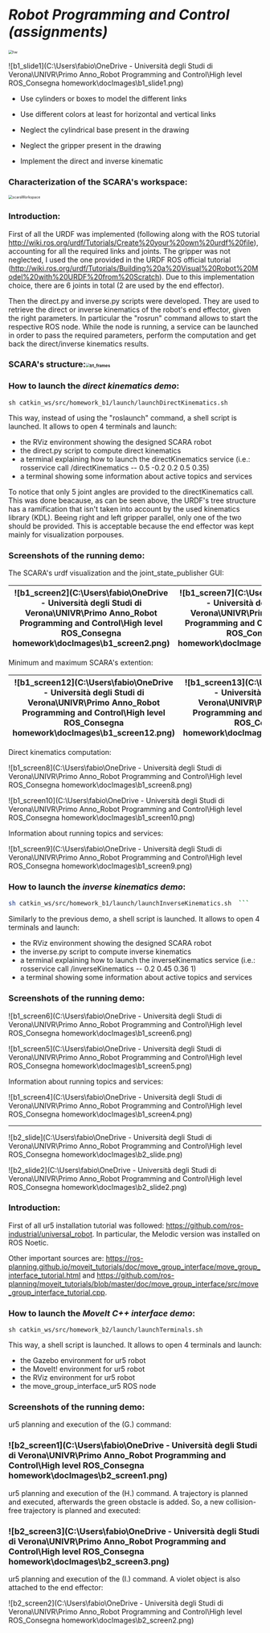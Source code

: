 # _Robot Programming and Control (assignments)_

<img src="C:\Users\fabio\OneDrive - Università degli Studi di Verona\UNIVR\Primo Anno\_Robot Programming and Control\High level ROS\_Consegna homework\docImages\hw.png" alt="hw" style="zoom: 50%;" />

![b1_slide1](C:\Users\fabio\OneDrive - Università degli Studi di Verona\UNIVR\Primo Anno\_Robot Programming and Control\High level ROS\_Consegna homework\docImages\b1_slide1.png)

- Use cylinders or boxes to model the different links
- Use different colors at least for horizontal and vertical links
- Neglect the cylindrical base present in the drawing 
- Neglect the gripper present in the drawing

- Implement the direct and inverse kinematic

### Characterization of the SCARA's workspace:

<img src="C:\Users\fabio\OneDrive - Università degli Studi di Verona\UNIVR\Primo Anno\_Robot Programming and Control\High level ROS\_Consegna homework\docImages\b1_scaraWorkspace.png" alt="scaraWorkspace" style="zoom: 50%;" />

### Introduction:

First of all the URDF was implemented (following along with the ROS tutorial http://wiki.ros.org/urdf/Tutorials/Create%20your%20own%20urdf%20file), accounting for all the required links and joints. The gripper was not neglected, I used the one provided in the URDF ROS official tutorial (http://wiki.ros.org/urdf/Tutorials/Building%20a%20Visual%20Robot%20Model%20with%20URDF%20from%20Scratch). Due to this implementation choice, there are 6 joints in total (2 are used by the end effector).

Then the direct.py and inverse.py scripts were developed. They are used to retrieve the direct or inverse kinematics of the robot's end effector, given the right parameters. In particular the "rosrun" command allows to start the respective ROS node. While the node is running, a service can be launched in order to pass the required parameters, perform the computation and get back the direct/inverse kinematics results.

### SCARA's structure:<img src="C:\Users\fabio\OneDrive - Università degli Studi di Verona\UNIVR\Primo Anno\_Robot Programming and Control\High level ROS\_Consegna homework\docImages\b1_frames.jpg" alt="b1_frames" style="zoom: 50%;" />

### How to launch the _direct kinematics demo_:

```
sh catkin_ws/src/homework_b1/launch/launchDirectKinematics.sh
```

This way, instead of using the "roslaunch" command, a shell script is launched. It allows to open 4 terminals and launch:

- the RViz environment showing the designed SCARA robot
- the direct.py script to compute direct kinematics
- a terminal explaining how to launch the directKinematics service (i.e.: rosservice call /directKinematics -- 0.5 -0.2 0.2 0.5 0.35)
- a terminal showing some information about active topics and services

To notice that only 5 joint angles are provided to the directKinematics call. This was done beacause, as can be seen above, the URDF's tree structure has a ramification that isn't taken into account by the used kinematics library (KDL). Beeing right and left gripper parallel, only one of the two should be provided. This is acceptable  because the end effector was kept mainly for visualization porpouses.

### Screenshots of the running demo:

The SCARA's urdf visualization and the joint_state_publisher GUI:

| ![b1_screen2](C:\Users\fabio\OneDrive - Università degli Studi di Verona\UNIVR\Primo Anno\_Robot Programming and Control\High level ROS\_Consegna homework\docImages\b1_screen2.png) | ![b1_screen7](C:\Users\fabio\OneDrive - Università degli Studi di Verona\UNIVR\Primo Anno\_Robot Programming and Control\High level ROS\_Consegna homework\docImages\b1_screen7.png) |
| ------------------------------------------------------------ | ------------------------------------------------------------ |

Minimum and maximum SCARA's extention:

| ![b1_screen12](C:\Users\fabio\OneDrive - Università degli Studi di Verona\UNIVR\Primo Anno\_Robot Programming and Control\High level ROS\_Consegna homework\docImages\b1_screen12.png) | ![b1_screen13](C:\Users\fabio\OneDrive - Università degli Studi di Verona\UNIVR\Primo Anno\_Robot Programming and Control\High level ROS\_Consegna homework\docImages\b1_screen13.png) |
| ------------------------------------------------------------ | ------------------------------------------------------------ |

Direct kinematics computation:

![b1_screen8](C:\Users\fabio\OneDrive - Università degli Studi di Verona\UNIVR\Primo Anno\_Robot Programming and Control\High level ROS\_Consegna homework\docImages\b1_screen8.png)

![b1_screen10](C:\Users\fabio\OneDrive - Università degli Studi di Verona\UNIVR\Primo Anno\_Robot Programming and Control\High level ROS\_Consegna homework\docImages\b1_screen10.png)



Information about running topics and services:

![b1_screen9](C:\Users\fabio\OneDrive - Università degli Studi di Verona\UNIVR\Primo Anno\_Robot Programming and Control\High level ROS\_Consegna homework\docImages\b1_screen9.png)

### How to launch the _inverse kinematics demo_:

```sh
sh catkin_ws/src/homework_b1/launch/launchInverseKinematics.sh  ```
```

Similarly to the previous demo, a shell script is launched. It allows to open 4 terminals and launch:

- the RViz environment showing the designed SCARA robot
- the inverse.py script to compute inverse kinematics
- a terminal explaining how to launch the inverseKinematics service (i.e.: rosservice call /inverseKinematics -- 0.2 0.45 0.36 1)
- a terminal showing some information about active topics and services

### Screenshots of the running demo:

![b1_screen6](C:\Users\fabio\OneDrive - Università degli Studi di Verona\UNIVR\Primo Anno\_Robot Programming and Control\High level ROS\_Consegna homework\docImages\b1_screen6.png)

![b1_screen5](C:\Users\fabio\OneDrive - Università degli Studi di Verona\UNIVR\Primo Anno\_Robot Programming and Control\High level ROS\_Consegna homework\docImages\b1_screen5.png)

Information about running topics and services:

![b1_screen4](C:\Users\fabio\OneDrive - Università degli Studi di Verona\UNIVR\Primo Anno\_Robot Programming and Control\High level ROS\_Consegna homework\docImages\b1_screen4.png)



----



![b2_slide](C:\Users\fabio\OneDrive - Università degli Studi di Verona\UNIVR\Primo Anno\_Robot Programming and Control\High level ROS\_Consegna homework\docImages\b2_slide.png)

![b2_slide2](C:\Users\fabio\OneDrive - Università degli Studi di Verona\UNIVR\Primo Anno\_Robot Programming and Control\High level ROS\_Consegna homework\docImages\b2_slide2.png)

### Introduction:

First of all ur5 installation tutorial was followed: https://github.com/ros-industrial/universal_robot. In particular, the Melodic version was installed on ROS Noetic.

Other important sources are: https://ros-planning.github.io/moveit_tutorials/doc/move_group_interface/move_group_interface_tutorial.html and https://github.com/ros-planning/moveit_tutorials/blob/master/doc/move_group_interface/src/move_group_interface_tutorial.cpp.

### How to launch the _MoveIt C++ interface demo_:

```
sh catkin_ws/src/homework_b2/launch/launchTerminals.sh
```

This way, a shell script is launched. It allows to open 4 terminals and launch:

- the Gazebo environment for ur5 robot
- the MoveIt! environment for ur5 robot
- the RViz environment for ur5 robot
- the move_group_interface_ur5 ROS node

### Screenshots of the running demo:

ur5 planning and execution of the (G.) command:

### ![b2_screen1](C:\Users\fabio\OneDrive - Università degli Studi di Verona\UNIVR\Primo Anno\_Robot Programming and Control\High level ROS\_Consegna homework\docImages\b2_screen1.png)

ur5 planning and execution of the (H.) command. A trajectory is planned and executed, afterwards the green obstacle is added. So, a new collision-free trajectory is planned and executed:

### ![b2_screen3](C:\Users\fabio\OneDrive - Università degli Studi di Verona\UNIVR\Primo Anno\_Robot Programming and Control\High level ROS\_Consegna homework\docImages\b2_screen3.png)

ur5 planning and execution of the (I.) command. A violet object is also attached to the end effector:

![b2_screen2](C:\Users\fabio\OneDrive - Università degli Studi di Verona\UNIVR\Primo Anno\_Robot Programming and Control\High level ROS\_Consegna homework\docImages\b2_screen2.png)
